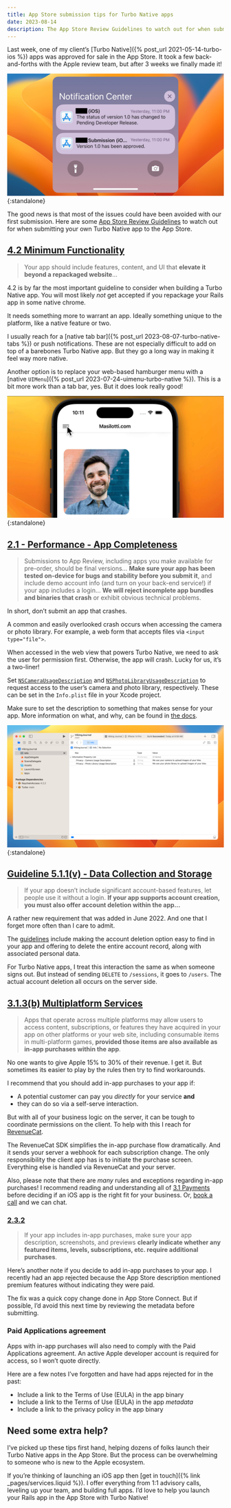 ```yaml
---
title: App Store submission tips for Turbo Native apps
date: 2023-08-14
description: The App Store Review Guidelines to watch out for when submitting your own Turbo Native app to the App Store.
---
```


Last week, one of my client’s [Turbo Native]({% post_url 2021-05-14-turbo-ios %}) apps was approved for sale in the App Store. It took a few back-and-forths with the Apple review team, but after 3 weeks we finally made it!

![Turbo Native app version 1.0 approved!](/assets/images/turbo-native-app-store-tips/app-store-approval-notification.jpeg){:standalone}

The good news is that most of the issues could have been avoided with our first submission. Here are some [App Store Review Guidelines](https://developer.apple.com/app-store/review/guidelines/) to watch out for when submitting your own Turbo Native app to the App Store.

## [4.2 Minimum Functionality](https://developer.apple.com/app-store/review/guidelines/#4.2)

> Your app should include features, content, and UI that **elevate it beyond a repackaged website**…

4.2 is by far the most important guideline to consider when building a Turbo Native app. You will most likely _not_ get accepted if you repackage your Rails app in some native chrome.

It needs something more to warrant an app. Ideally something unique to the platform, like a native feature or two.

I usually reach for a [native tab bar]({% post_url 2023-08-07-turbo-native-tabs %}) or push notifications. These are not especially difficult to add on top of a barebones Turbo Native app. But they go a long way in making it feel way more native.

Another option is to replace your web-based hamburger menu with a [native `UIMenu`]({% post_url 2023-07-24-uimenu-turbo-native %}). This is a bit more work than a tab bar, yes. But it does look really good!

![UIMenu demo](/assets/images/turbo-native-app-store-tips/uimenu-demo.gif){:standalone}

## [2.1 - Performance - App Completeness](https://developer.apple.com/app-store/review/guidelines/#2.1)

> Submissions to App Review, including apps you make available for pre-order, should be final versions… **Make sure your app has been tested on-device for bugs and stability before you submit it**, and include demo account info (and turn on your back-end service!) if your app includes a login… **We will reject incomplete app bundles and binaries that crash** or exhibit obvious technical problems.

In short, don’t submit an app that crashes.

A common and easily overlooked crash occurs when accessing the camera or photo library. For example, a web form that accepts files via `<input type="file">`.

When accessed in the web view that powers Turbo Native, we need to ask the user for permission first. Otherwise, the app will crash. Lucky for us, it’s a two-liner!

Set [`NSCameraUsageDescription`](https://developer.apple.com/documentation/bundleresources/information_property_list/nscamerausagedescription) and [`NSPhotoLibraryUsageDescription`](https://developer.apple.com/documentation/bundleresources/information_property_list/nsphotolibraryusagedescription) to request access to the user’s camera and photo library, respectively. These can be set in the `Info.plist` file in your Xcode project.

Make sure to set the description to something that makes sense for your app. More information on what, and why, can be found in [the docs](https://developer.apple.com/documentation/photokit/delivering_an_enhanced_privacy_experience_in_your_photos_app).

![Info.plist](/assets/images/turbo-native-app-store-tips/info.plist.png){:standalone}

## [Guideline 5.1.1(v) - Data Collection and Storage](https://developer.apple.com/app-store/review/guidelines/#5.1.1v)

> If your app doesn’t include significant account-based features, let people use it without a login. **If your app supports account creation, you must also offer account deletion within the app…**

A rather new requirement that was added in June 2022. And one that I forget more often than I care to admit.

The [guidelines](https://developer.apple.com/support/offering-account-deletion-in-your-app/) include making the account deletion option easy to find in your app and offering to delete the entire account record, along with associated personal data.

For Turbo Native apps, I treat this interaction the same as when someone signs out. But instead of sending `DELETE` to `/sessions`, it goes to `/users`. The actual account deletion all occurs on the server side.

## [3.1.3(b) Multiplatform Services](https://developer.apple.com/app-store/review/guidelines/#3.1.3b)

> Apps that operate across multiple platforms may allow users to access content, subscriptions, or features they have acquired in your app on other platforms or your web site, including consumable items in multi-platform games, **provided those items are also available as in-app purchases within the app**.

No one wants to give Apple 15% to 30% of their revenue. I get it. But sometimes its easier to play by the rules then try to find workarounds.

I recommend that you should add in-app purchases to your app if:

* A potential customer can pay you _directly_ for your service **and**
* they can do so via a self-serve interaction.

But with all of your business logic on the server, it can be tough to coordinate permissions on the client. To help with this I reach for [RevenueCat](https://www.revenuecat.com).

The RevenueCat SDK simplifies the in-app purchase flow dramatically. And it sends your server a webhook for each subscription change. The only responsibility the client app has is to initiate the purchase screen. Everything else is handled via RevenueCat and your server.

Also, please note that there are _many_ rules and exceptions regarding in-app purchases! I recommend reading and understanding all of [3.1 Payments](https://developer.apple.com/app-store/review/guidelines/#payments) before deciding if an iOS app is the right fit for your business. Or, [book a call](https://savvycal.com/joemasilotti/47ee5e7d) and we can chat.

### [2.3.2](https://developer.apple.com/app-store/review/guidelines/#2.3.2)

> If your app includes in-app purchases, make sure your app description, screenshots, and previews **clearly indicate whether any featured items, levels, subscriptions, etc. require additional purchases**.

Here’s another note if you decide to add in-app purchases to your app. I recently had an app rejected because the App Store description mentioned premium features without indicating they were paid.

The fix was a quick copy change done in App Store Connect. But if possible, I’d avoid this next time by reviewing the metadata before submitting.

### Paid Applications agreement

Apps with in-app purchases will also need to comply with the Paid Applications agreement. An active Apple developer account is required for access, so I won’t quote directly.

Here are a few notes I’ve forgotten and have had apps rejected for in the past:

- Include a link to the Terms of Use (EULA) in the app binary
- Include a link to the Terms of Use (EULA) in the app _metadata_
- Include a link to the privacy policy in the app binary

## Need some extra help?

I’ve picked up these tips first hand, helping dozens of folks launch their Turbo Native apps in the App Store. But the process can be overwhelming to someone who is new to the Apple ecosystem.

If you’re thinking of launching an iOS app then [get in touch]({% link _pages/services.liquid %}). I offer everything from 1:1 advisory calls, leveling up your team, and building full apps. I’d love to help you launch your Rails app in the App Store with Turbo Native!
